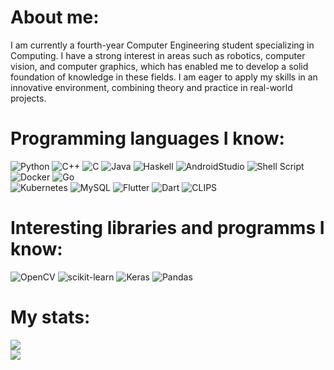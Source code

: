 # About me: 
I am currently a fourth-year Computer Engineering student specializing in Computing. I have a strong interest in areas such as robotics, computer vision, and computer graphics, which has enabled me to develop a solid foundation of knowledge in these fields. I am eager to apply my skills in an innovative environment, combining theory and practice in real-world projects.

# Programming languages ​​I know:
![Python](https://img.shields.io/badge/python-3670A0?style=for-the-badge&logo=python&logoColor=ffdd54) 
![C++](https://img.shields.io/badge/c++-%2300599C.svg?style=for-the-badge&logo=c%2B%2B&logoColor=white) 
![C](https://img.shields.io/badge/c-%2300599C.svg?style=for-the-badge&logo=c&logoColor=white) 
![Java](https://img.shields.io/badge/java-%23ED8B00.svg?style=for-the-badge&logo=openjdk&logoColor=white) 
![Haskell](https://img.shields.io/badge/Haskell-5e5086?style=for-the-badge&logo=haskell&logoColor=white) 
![AndroidStudio](https://img.shields.io/badge/Android_Studio-3DDC84?style=for-the-badge&logo=android-studio&logoColor=white)
![Shell Script](https://img.shields.io/badge/shell_script-%23121011.svg?style=for-the-badge&logo=gnu-bash&logoColor=white) 
![Docker](https://img.shields.io/badge/docker-%230db7ed.svg?style=for-the-badge&logo=docker&logoColor=white) 
![Go](https://img.shields.io/badge/go-%2300ADD8.svg?style=for-the-badge&logo=go&logoColor=white)  
![Kubernetes](https://img.shields.io/badge/kubernetes-%23326ce5.svg?style=for-the-badge&logo=kubernetes&logoColor=white)
![MySQL](https://img.shields.io/badge/mysql-%2300000f.svg?style=for-the-badge&logo=mysql&logoColor=white) 
![Flutter](https://img.shields.io/badge/Flutter-%20?style=for-the-badge&logo=Flutter&color=%2302569B)
![Dart](https://img.shields.io/badge/Dart-%20?style=for-the-badge&logo=Dart&color=%230175C2)
![CLIPS](https://img.shields.io/badge/CLIPS-%20?style=for-the-badge&logo=Dart&color=%230175C2)


# Interesting libraries and programms ​​I know:
![OpenCV](https://img.shields.io/badge/OpenCV-%20?style=for-the-badge&logo=OpenCV&color=%235C3EE8)
![scikit-learn](https://img.shields.io/badge/scikit--learn-%23F7931E.svg?style=for-the-badge&logo=scikit-learn&logoColor=white) 
![Keras](https://img.shields.io/badge/Keras-%23D00000.svg?style=for-the-badge&logo=Keras&logoColor=white) 
![Pandas](https://img.shields.io/badge/pandas-%23150458.svg?style=for-the-badge&logo=pandas&logoColor=white)   

# My stats:
![](https://github-readme-stats.vercel.app/api?username=844759&theme=aura&hide_border=false&include_all_commits=false&count_private=true) <br>
![](https://github-readme-streak-stats.herokuapp.com/?user=844759&theme=aura&hide_border=false)<br/>
